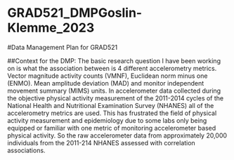 # GRAD521_DMPGoslin-Klemme_2023

#Data Management Plan for GRAD521

##Context for the DMP: 
The basic research question I have been working on is what the association between is 4 different accelerometry metrics. Vector magnitude activity counts (VMNF), Euclidean norm minus one (ENMO). Mean amplitude deviation (MAD) and monitor independent movement summary (MIMS) units. In accelerometer data collected during the objective physical activity measurement of the 2011-2014 cycles of the National Health and Nutritional Examination Survey (NHANES) all of the accelerometry metrics are used. This has frustrated the field of physical activity measurement and epidemiology due to some labs only being equipped or familiar with one metric of monitoring accelerometer based physical activity. So the raw accelerometer data from approximately 20,000 individuals from the 2011-214 NHANES assessed with correlation associations. 
